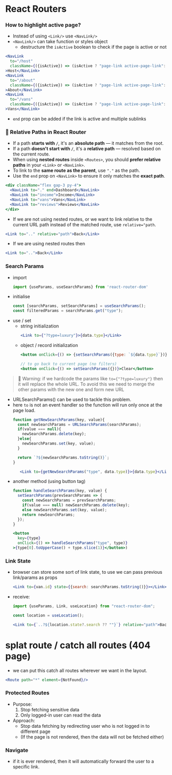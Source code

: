 # React Routers

### How to highlight active page?
- Instead of using `<Link/>` use `<NavLink/>`
- `<NavLink/>` can take function or styles object
  - destructure the `isActive` boolean to check if the page is active or not
```jsx
<NavLink
  to="/host"
  className={({isActive}) => (isActive ? "page-link active-page-link": "page-link")}
>Host</NavLink>
<NavLink
  to="/about"
  className={({isActive}) => (isActive ? "page-link active-page-link": "page-link")}
>About</NavLink>
<NavLink
  to="/vans"
  className={({isActive}) => (isActive ? "page-link active-page-link": "page-link")}
>Vans</NavLink>
```
- `end` prop can be added if the link is active and multiple sublinks 

### 🧭 Relative Paths in React Router

- If a path **starts with `/`**, it's an **absolute path** — it matches from the root.
- If a path **doesn't start with `/`**, it's a **relative path** — resolved based on the current route.
- When using **nested routes** inside `<Routes>`, you should **prefer relative paths** in your `<Link>` or `<NavLink>`.
- To link to the **same route as the parent**, use `"."` as the path.
- Use the `end` prop on `<NavLink>` to ensure it only matches the **exact path**.

```jsx
<div className="flex gap-3 py-4">
  <NavLink to="." end>Dashboard</NavLink>
  <NavLink to="income">Income</NavLink>
  <NavLink to="vans">Vans</NavLink>
  <NavLink to="reviews">Reviews</NavLink>
</div>
```

- If we are not using nested routes, or we want to link relative to the current URL path instead of the matched route, use `relative="path`.
```jsx
<Link to=".." relative="path">Back</Link>
```
- If we are using nested routes then
```jsx
<Link to="..">Back</Link>
```

### Search Params
- import
  ```jsx 
  import {useParams, useSearchParams} from 'react-router-dom'
  ```
- initialise
  ```jsx
  const [searchParams, setSearchParams] = useSearchParams();
  const filteredParams = searchParams.get("type");
  ```
- use / set
  - string initialization
    ```jsx
    <Link to={"?type=luxury"}>{data.type}</Link>
    ```
  - object / record initialization
    ```jsx
    <button onClick={() => {setSearchParams({type: `${data.type}`})}}>{data.type}</button>
    
    // to go back to current page (no filters)
    <button onClick={() => setSearchParams({})}>Clear</button>
    ```

> 🚨 Warning: if we hardcode the params like `to={"?type=luxury"}` then it will replace the whole URL. To avoid this we need to merge the other params with the new one and form new URL
- URLSearchParams() can be used to tackle this problem.
- here `to` is not an event handler so the function will run only once at the page load.
  ```jsx
  function getNewSearchParams(key, value){
    const newSearchParams = URLSearchParams(searchParams);
    if(value === null){
      newSearchParams.delete(key);
    }else{
      newSearchParams.set(key, value);
    }
  
    return `?${newSearchParams.toString()}`;
  }
  ```
  ```jsx
     <Link to={getNewSearchParams("type", data.type)}>{data.type}</Link>
  ```
- another method (using button tag)
  ```jsx
  function handleSearchParams(key, value) {
    setSearchParams(prevSearchParams => {
      const newSearchParams = prevSearchParams;
      if(value === null) newSearchParams.delete(key);
      else newSearchParams.set(key, value);
      return newSearchParams;
    });
  }
  ```
  ```jsx
  <button 
    key={type}
    onClick={() => handleSearchParams("type", type)}
  >{type[0].toUpperCase() + type.slice(1)}</button>)
  ```
  
### Link State
- browser can store some sort of link state, to use we can pass previous link/params as props
  ```jsx
  <Link to={van.id} state={{search: searchParams.toString()}}></Link>
  ```
- receive:
  ```jsx
  import {useParams, Link, useLocation} from "react-router-dom";

  const location = useLocation();
  
  <Link to={`..?${location.state?.search ?? ""}`} relative="path">Back to all vans</Link>
  ```
  
# splat route / catch all routes (404 page)
- we can put this catch all routes wherever we want in the layout.
```jsx
<Route path="*" element={NotFound}/>
```

### Protected Routes
- Purpose:
  1. Stop fetching sensitive data
  2. Only logged-in user can read the data
- Approach:
  - Stop data fetching by redirecting user who is not logged in to different page
  - (If the page is not rendered, then the data will not be fetched either)

### Navigate
- if it is ever rendered, then it will automatically forward the user to a specific link.